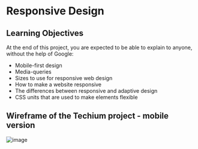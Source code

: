 # Responsive Design
## Learning Objectives

At the end of this project, you are expected to be able to explain to anyone, without the help of Google:
- Mobile-first design
- Media-queries
- Sizes to use for responsive web design
- How to make a website responsive
- The differences between responsive and adaptive design
- CSS units that are used to make elements flexible

## Wireframe of the Techium project - mobile version
![image](https://github.com/Agent-Ken/responsive_design/assets/128805216/ab085b8b-a173-47e6-8148-ad9070456d76)
